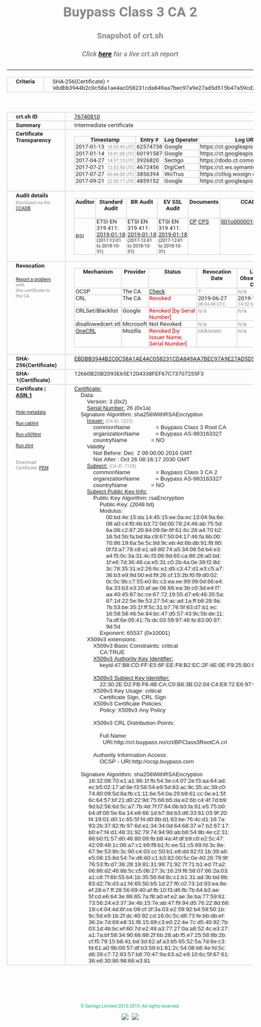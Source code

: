# Buypass Class 3 CA 2
### Snapshot of crt.sh
##### Click [here](https://crt.sh/?q=EBDBB3944B2C0C58A1AE4AC058231CDA849AA7BEC97A9E27AD5D515B47A59CD2) for a live crt.sh report

---
<!DOCTYPE HTML PUBLIC "-//W3C//DTD HTML 4.0 Transitional//EN">
<HTML>
<HEAD>
  <META http-equiv="Content-Type" content="text/html; charset=UTF-8">
  <TITLE>crt.sh | ebdbb3944b2c0c58a1ae4ac058231cda849aa7bec97a9e27ad5d515b47a59cd2</TITLE>
  <META name="description" content="Free CT Log Certificate Search Tool from Sectigo (formerly Comodo CA)">
  <META name="keywords" content="crt.sh, CT, Certificate Transparency, Certificate Search, SSL Certificate, Sectigo, Comodo CA">
  <LINK href="//fonts.googleapis.com/css?family=Roboto+Mono|Roboto:400,400i,700,700i" rel="stylesheet">
  <STYLE type="text/css">
    a {
      white-space: nowrap;
    }
    body {
      color: #888888;
      font: 12pt Roboto, sans-serif;
      padding-top: 10px;
      text-align: center
    }
    form {
      margin: 0px
    }
    span {
      border-radius: 10px
    }
    span.heading {
      color: #888888;
      font: 12pt Roboto, sans-serif
    }
    span.title {
      background-color: #00B373;
      color: #FFFFFF;
      font: bold 18pt Roboto, sans-serif;
      padding: 0px 5px
    }
    span.text {
      color: #888888;
      font: 10pt Roboto, sans-serif
    }
    span.whiteongrey {
      background-color: #D9D9D6;
      color: #FFFFFF;
      font: bold 18pt Roboto, sans-serif;
      padding: 0px 5px
    }
    table {
      border-collapse: collapse;
      color: #222222;
      font: 10pt Roboto, sans-serif;
      margin-left: auto;
      margin-right: auto
    }
    table.options {
      border: none;
      margin-left: 10px
    }
    td, th {
      border: 1px solid #CCCCCC;
      padding: 0px 2px;
      text-align: left;
      vertical-align: top
    }
    td.outer, th.outer {
      border: 1px solid #CCCCCC;
      padding: 2px 20px;
      text-align: left
    }
    th.heading {
      color: #888888;
      font: bold italic 12pt Roboto, sans-serif;
      padding: 20px 0px 0px;
      text-align: center
    }
    th.options, td.options {
      border: none;
      vertical-align: middle
    }
    td.text {
      font: 10pt "Roboto Mono", sans-serif;
      padding: 2px 20px
    }
    td.heading {
      border: none;
      color: #888888;
      font: 12pt Roboto, sans-serif;
      padding-top: 20px;
      text-align: center
    }
    table.lint td, th {
      text-align: center
    }
    .button {
      background-color: #00B373;
      border-radius: 10px;
      color: #FFFFFF;
      font: bold 13pt Roboto, sans-serif
    }
    .copyright {
      font: 8pt Roboto, sans-serif;
      color: #00B373
    }
    .input {
      border: 1px solid #888888;
      font-weight: bold;
      text-align: center
    }
    .small {
      font: 8pt Roboto, sans-serif;
      color: #888888
    }
    .error {
      background-color: #FFDFDF;
      color: #CC0000;
      font-weight: bold
    }
    .fatal {
      background-color: #0000AA;
      color: #FFFFFF;
      font-weight: bold
    }
    .notice {
      background-color: #FFFFDF;
      color: #606000
    }
    .warning {
      background-color: #FFEFDF;
      color: #DF6000
    }
  </STYLE>
</HEAD>
<BODY>

<TABLE>
  <TR>
    <TH class="outer">Criteria</TH>
    <TD class="outer">SHA-256(Certificate) = 'ebdbb3944b2c0c58a1ae4ac058231cda849aa7bec97a9e27ad5d515b47a59cd2'</TD>
  </TR>
</TABLE>
<BR>
<TABLE>
  <TR>
    <TH class="outer">crt.sh ID</TH>
    <TD class="outer"><A href="?id=76740810">76740810</A></TD>
  </TR>
  <TR>
    <TH class="outer">Summary</TH>
    <TD class="outer">Intermediate certificate</TD>
  </TR>
  <TR>
    <TH class="outer">Certificate<BR>Transparency</TH>
    <TD class="outer">
<TABLE class="options" style="margin-left:0px">
  <TR>
    <TH>Timestamp</TH>
    <TH>Entry #</TH>
    <TH>Log Operator</TH>
    <TH>Log URL</TH>
  </TR>
  <TR>
    <TD>2017-01-13&nbsp; <FONT class="small">18:53:49 UTC</FONT></TD>
    <TD>62574738</TD>
    <TD>Google</TD>
    <TD>https://ct.googleapis.com/pilot</TD>
  </TR>
  <TR>
    <TD>2017-01-14&nbsp; <FONT class="small">18:41:08 UTC</FONT></TD>
    <TD>60191587</TD>
    <TD>Google</TD>
    <TD>https://ct.googleapis.com/rocketeer</TD>
  </TR>
  <TR>
    <TD>2017-04-27&nbsp; <FONT class="small">14:57:13 UTC</FONT></TD>
    <TD>3926820</TD>
    <TD>Sectigo</TD>
    <TD>https://dodo.ct.comodo.com</TD>
  </TR>
  <TR>
    <TD>2017-07-21&nbsp; <FONT class="small">12:53:50 UTC</FONT></TD>
    <TD>4672456</TD>
    <TD>DigiCert</TD>
    <TD>https://ct.ws.symantec.com</TD>
  </TR>
  <TR>
    <TD>2017-07-27&nbsp; <FONT class="small">06:44:58 UTC</FONT></TD>
    <TD>3856394</TD>
    <TD>WoTrus</TD>
    <TD>https://ctlog.wosign.com</TD>
  </TR>
  <TR>
    <TD>2017-09-21&nbsp; <FONT class="small">22:58:17 UTC</FONT></TD>
    <TD>4859152</TD>
    <TD>Google</TD>
    <TD>https://ct.googleapis.com/skydiver</TD>
  </TR>
</TABLE>
    </TD>
  </TR>
  <TR>
    <TH class="outer">Audit details<BR>
      <DIV class="small" style="padding-top:3px">Disclosed via the
        <A href="//ccadb-public.secure.force.com/mozilla/PublicAllIntermediateCerts" target="_blank">CCADB</A></DIV>
    </TH>
    <TD class="outer">
<TABLE class="options" style="margin-left:0px">
  <TR>
    <TH>Auditor</TH>
    <TH>Standard Audit</TH>
    <TH>BR Audit</TH>
    <TH>EV SSL Audit</TH>
    <TH>Documents</TH>
    <TH>CCADB</TH>
    <TH>Root Owner / Certificate</TH>
  </TR>
  <TR>
    <TD style="vertical-align:middle">BSI</TD>
    <TD>ETSI EN 319 411:
      <A href="https://www.buypass.com/the-company/certification/_/attachment/download/2db33e7e-5528-4cd4-83fa-50e3873f039e:b106edfa18530c142d3d0e2a899098244472bba6/ETS%20018.pdf" target="_blank">2019-01-18</A>
      <BR><FONT style="font-size:8pt">(2017-12-01 to 2018-10-31)</FONT></TD>
    <TD>ETSI EN 319 411:
      <A href="https://www.buypass.com/the-company/certification/_/attachment/download/2db33e7e-5528-4cd4-83fa-50e3873f039e:b106edfa18530c142d3d0e2a899098244472bba6/ETS%20018.pdf" target="_blank">2019-01-18</A>
      <BR><FONT style="font-size:8pt">(2017-12-01 to 2018-10-31)</FONT></TD>
    <TD>ETSI EN 319 411:
      <A href="https://www.buypass.com/the-company/certification/_/attachment/download/2db33e7e-5528-4cd4-83fa-50e3873f039e:b106edfa18530c142d3d0e2a899098244472bba6/ETS%20018.pdf" target="_blank">2019-01-18</A>
      <BR><FONT style="font-size:8pt">(2017-12-01 to 2018-10-31)</FONT></TD>
    <TD>
      <A href="https://www.buypass.com/support/download-center#ca-documentation" target="blank">CP</A>
      <A href="https://www.buypass.com/support/download-center#ca-documentation" target="blank">CPS</A>
    </TD>
    <TD><A href="//ccadb.force.com/001o000001099fPAAQ" target="_blank">001o000001099fPAAQ</A></TD>
    <TD><A href="/?id=1452270">Buypass</A></TD>
  </TR>
</TABLE>
    </TD>
  </TR>
  <TR>
    <TH class="outer">Revocation<BR><BR>
      <DIV class="small" style="padding-top:3px"><A href="?id=76740810&opt=problemreporting">Report a problem</A> with<BR>this certificate to the CA</DIV></TH>
    <TD class="outer">
      <TABLE class="options" style="margin-left:0px">
        <TR>
          <TH>Mechanism</TH>
          <TH>Provider</TH>
          <TH>Status</TH>
          <TH>Revocation Date</TH>
          <TH>Last Observed in CRL</TH>
          <TH>Last Checked <SPAN style="color:#CC0000;vertical-align:middle;font-size:70%;font-weight:normal">(Error)</SPAN></TH>
        </TR>
        <TR>
          <TD>OCSP</TD>
          <TD>The CA</TD>
          <TD><A href="?id=76740810&opt=ocsp">Check</A></TD>
          <TD><SPAN style="color:#888888">?</SPAN></TD>
          <TD><SPAN style="color:#888888">n/a</SPAN></TD>
          <TD><SPAN style="color:#888888">?</SPAN></TD>
        </TR>
        <TR>
          <TD>CRL</TD>
          <TD>The CA</TD>
          <TD><SPAN style="color:#CC0000">Revoked</SPAN></TD><TD>2019-06-27&nbsp; <FONT class="small">08:04:48 UTC</FONT></TD><TD>2019-11-12&nbsp; <FONT class="small">14:32:56 UTC</FONT></TD><TD>2019-12-04&nbsp; <FONT class="small">19:11:39 UTC</FONT></TD>
        </TR>
        <TR>
          <TD>CRLSet/Blacklist</TD>
          <TD>Google</TD>
          <TD><SPAN style="color:#CC0000">Revoked [by Serial Number]</SPAN></TD>
          <TD><SPAN style="color:#888888">n/a</SPAN></TD>
          <TD><SPAN style="color:#888888">n/a</SPAN></TD>
          <TD><SPAN style="color:#888888">n/a</SPAN></TD>
        </TR>
        <TR>
          <TD>disallowedcert.stl</TD>
          <TD>Microsoft</TD>
          <TD>Not Revoked</TD>
          <TD><SPAN style="color:#888888">n/a</SPAN></TD>
          <TD><SPAN style="color:#888888">n/a</SPAN></TD>
          <TD><SPAN style="color:#888888">n/a</SPAN></TD>
        </TR>
        <TR>
          <TD><A href="/mozilla-onecrl" target="_blank">OneCRL</A></TD>
          <TD>Mozilla</TD>
          <TD><SPAN style="color:#CC0000">Revoked [by Issuer Name, Serial Number]</SPAN></TD><TD><SPAN style="color:#888888">Unknown</SPAN></TD>
          <TD><SPAN style="color:#888888">n/a</SPAN></TD>
          <TD><SPAN style="color:#888888">n/a</SPAN></TD>
        </TR>
      </TABLE>
    </TD>
  </TR>
  <TR>
    <TH class="outer">SHA-256(Certificate)</TH>
    <TD class="outer"><A href="//censys.io/certificates/ebdbb3944b2c0c58a1ae4ac058231cda849aa7bec97a9e27ad5d515b47a59cd2">EBDBB3944B2C0C58A1AE4AC058231CDA849AA7BEC97A9E27AD5D515B47A59CD2</A></TD>
  </TR>
  <TR>
    <TH class="outer">SHA-1(Certificate)</TH>
    <TD class="outer">12660B20B2093E65E1204338FEF67C73707255F3</TD>
  </TR>
  <TR>
    <TH class="outer">Certificate | <A href="?asn1=76740810">ASN.1</A>
      <SPAN class="small"><BR>
      <BR><BR><A href="?id=76740810&opt=nometadata">Hide metadata</A>
      <BR><BR><A href="?id=76740810&opt=cablint">Run cablint</A>
      <BR><BR><A href="?id=76740810&opt=x509lint">Run x509lint</A>
      <BR><BR><A href="?id=76740810&opt=zlint">Run zlint</A>
      <BR><BR><BR>Download Certificate: <A href="?d=76740810">PEM</A>
      </SPAN>
    </TH>
    <TD class="text"><A href="?d=76740810">Certificate:</A><BR>&nbsp;&nbsp;&nbsp;&nbsp;Data:<BR>&nbsp;&nbsp;&nbsp;&nbsp;&nbsp;&nbsp;&nbsp;&nbsp;Version:&nbsp;3&nbsp;(0x2)<BR>&nbsp;&nbsp;&nbsp;&nbsp;&nbsp;&nbsp;&nbsp;&nbsp;<A href="?serial=1a">Serial&nbsp;Number:</A>&nbsp;26&nbsp;(0x1a)<BR>&nbsp;&nbsp;&nbsp;&nbsp;Signature&nbsp;Algorithm:&nbsp;sha256WithRSAEncryption<BR>&nbsp;&nbsp;&nbsp;&nbsp;&nbsp;&nbsp;&nbsp;&nbsp;<A href="?caid=1223">Issuer:</A> <SPAN class="small">(CA ID: 1223)</SPAN><BR>&nbsp;&nbsp;&nbsp;&nbsp;&nbsp;&nbsp;&nbsp;&nbsp;&nbsp;&nbsp;&nbsp;&nbsp;commonName&nbsp;&nbsp;&nbsp;&nbsp;&nbsp;&nbsp;&nbsp;&nbsp;&nbsp;&nbsp;&nbsp;&nbsp;&nbsp;&nbsp;&nbsp;&nbsp;=&nbsp;Buypass&nbsp;Class&nbsp;3&nbsp;Root&nbsp;CA<BR>&nbsp;&nbsp;&nbsp;&nbsp;&nbsp;&nbsp;&nbsp;&nbsp;&nbsp;&nbsp;&nbsp;&nbsp;organizationName&nbsp;&nbsp;&nbsp;&nbsp;&nbsp;&nbsp;&nbsp;&nbsp;&nbsp;&nbsp;=&nbsp;Buypass&nbsp;AS-983163327<BR>&nbsp;&nbsp;&nbsp;&nbsp;&nbsp;&nbsp;&nbsp;&nbsp;&nbsp;&nbsp;&nbsp;&nbsp;countryName&nbsp;&nbsp;&nbsp;&nbsp;&nbsp;&nbsp;&nbsp;&nbsp;&nbsp;&nbsp;&nbsp;&nbsp;&nbsp;&nbsp;&nbsp;=&nbsp;NO<BR>&nbsp;&nbsp;&nbsp;&nbsp;&nbsp;&nbsp;&nbsp;&nbsp;Validity<BR>&nbsp;&nbsp;&nbsp;&nbsp;&nbsp;&nbsp;&nbsp;&nbsp;&nbsp;&nbsp;&nbsp;&nbsp;Not&nbsp;Before:&nbsp;Dec&nbsp;&nbsp;2&nbsp;09:00:00&nbsp;2016&nbsp;GMT<BR>&nbsp;&nbsp;&nbsp;&nbsp;&nbsp;&nbsp;&nbsp;&nbsp;&nbsp;&nbsp;&nbsp;&nbsp;Not&nbsp;After&nbsp;:&nbsp;Oct&nbsp;26&nbsp;08:16:17&nbsp;2030&nbsp;GMT<BR>&nbsp;&nbsp;&nbsp;&nbsp;&nbsp;&nbsp;&nbsp;&nbsp;<A href="?caid=1135">Subject:</A> <SPAN class="small">(CA ID: 1135)</SPAN><BR>&nbsp;&nbsp;&nbsp;&nbsp;&nbsp;&nbsp;&nbsp;&nbsp;&nbsp;&nbsp;&nbsp;&nbsp;commonName&nbsp;&nbsp;&nbsp;&nbsp;&nbsp;&nbsp;&nbsp;&nbsp;&nbsp;&nbsp;&nbsp;&nbsp;&nbsp;&nbsp;&nbsp;&nbsp;=&nbsp;Buypass&nbsp;Class&nbsp;3&nbsp;CA&nbsp;2<BR>&nbsp;&nbsp;&nbsp;&nbsp;&nbsp;&nbsp;&nbsp;&nbsp;&nbsp;&nbsp;&nbsp;&nbsp;organizationName&nbsp;&nbsp;&nbsp;&nbsp;&nbsp;&nbsp;&nbsp;&nbsp;&nbsp;&nbsp;=&nbsp;Buypass&nbsp;AS-983163327<BR>&nbsp;&nbsp;&nbsp;&nbsp;&nbsp;&nbsp;&nbsp;&nbsp;&nbsp;&nbsp;&nbsp;&nbsp;countryName&nbsp;&nbsp;&nbsp;&nbsp;&nbsp;&nbsp;&nbsp;&nbsp;&nbsp;&nbsp;&nbsp;&nbsp;&nbsp;&nbsp;&nbsp;=&nbsp;NO<BR>&nbsp;&nbsp;&nbsp;&nbsp;&nbsp;&nbsp;&nbsp;&nbsp;<A href="?spkisha256=e19418ae3455e92720745882d2f9ff572e103088e2ed3bfec24904284110ebf2">Subject&nbsp;Public&nbsp;Key&nbsp;Info:</A><BR>&nbsp;&nbsp;&nbsp;&nbsp;&nbsp;&nbsp;&nbsp;&nbsp;&nbsp;&nbsp;&nbsp;&nbsp;Public&nbsp;Key&nbsp;Algorithm:&nbsp;rsaEncryption<BR>&nbsp;&nbsp;&nbsp;&nbsp;&nbsp;&nbsp;&nbsp;&nbsp;&nbsp;&nbsp;&nbsp;&nbsp;&nbsp;&nbsp;&nbsp;&nbsp;Public-Key:&nbsp;(2048&nbsp;bit)<BR>&nbsp;&nbsp;&nbsp;&nbsp;&nbsp;&nbsp;&nbsp;&nbsp;&nbsp;&nbsp;&nbsp;&nbsp;&nbsp;&nbsp;&nbsp;&nbsp;Modulus:<BR>&nbsp;&nbsp;&nbsp;&nbsp;&nbsp;&nbsp;&nbsp;&nbsp;&nbsp;&nbsp;&nbsp;&nbsp;&nbsp;&nbsp;&nbsp;&nbsp;&nbsp;&nbsp;&nbsp;&nbsp;00:bd:4e:15:da:14:45:15:ee:0a:ec:13:04:9a:6e:<BR>&nbsp;&nbsp;&nbsp;&nbsp;&nbsp;&nbsp;&nbsp;&nbsp;&nbsp;&nbsp;&nbsp;&nbsp;&nbsp;&nbsp;&nbsp;&nbsp;&nbsp;&nbsp;&nbsp;&nbsp;08:a0:c4:f0:4b:b3:72:0d:00:78:24:46:ab:75:5d:<BR>&nbsp;&nbsp;&nbsp;&nbsp;&nbsp;&nbsp;&nbsp;&nbsp;&nbsp;&nbsp;&nbsp;&nbsp;&nbsp;&nbsp;&nbsp;&nbsp;&nbsp;&nbsp;&nbsp;&nbsp;6a:06:c2:87:20:84:09:0e:6f:61:6c:26:a4:70:b2:<BR>&nbsp;&nbsp;&nbsp;&nbsp;&nbsp;&nbsp;&nbsp;&nbsp;&nbsp;&nbsp;&nbsp;&nbsp;&nbsp;&nbsp;&nbsp;&nbsp;&nbsp;&nbsp;&nbsp;&nbsp;16:5d:5b:fa:bd:8a:c9:67:50:04:17:46:fa:6b:00:<BR>&nbsp;&nbsp;&nbsp;&nbsp;&nbsp;&nbsp;&nbsp;&nbsp;&nbsp;&nbsp;&nbsp;&nbsp;&nbsp;&nbsp;&nbsp;&nbsp;&nbsp;&nbsp;&nbsp;&nbsp;70:86:19:6a:5e:5c:8d:9c:eb:4d:6b:db:91:f8:80:<BR>&nbsp;&nbsp;&nbsp;&nbsp;&nbsp;&nbsp;&nbsp;&nbsp;&nbsp;&nbsp;&nbsp;&nbsp;&nbsp;&nbsp;&nbsp;&nbsp;&nbsp;&nbsp;&nbsp;&nbsp;0f:f3:a7:78:c8:e1:a9:80:74:a5:34:08:5d:b4:e3:<BR>&nbsp;&nbsp;&nbsp;&nbsp;&nbsp;&nbsp;&nbsp;&nbsp;&nbsp;&nbsp;&nbsp;&nbsp;&nbsp;&nbsp;&nbsp;&nbsp;&nbsp;&nbsp;&nbsp;&nbsp;a4:f5:0c:3a:31:4c:f3:06:8d:65:ca:86:26:a0:bd:<BR>&nbsp;&nbsp;&nbsp;&nbsp;&nbsp;&nbsp;&nbsp;&nbsp;&nbsp;&nbsp;&nbsp;&nbsp;&nbsp;&nbsp;&nbsp;&nbsp;&nbsp;&nbsp;&nbsp;&nbsp;1f:e6:7d:36:48:ca:e5:31:c0:2b:4a:0e:39:f2:8d:<BR>&nbsp;&nbsp;&nbsp;&nbsp;&nbsp;&nbsp;&nbsp;&nbsp;&nbsp;&nbsp;&nbsp;&nbsp;&nbsp;&nbsp;&nbsp;&nbsp;&nbsp;&nbsp;&nbsp;&nbsp;3c:78:35:31:e2:26:6c:e1:d5:c3:47:d1:e3:c5:a7:<BR>&nbsp;&nbsp;&nbsp;&nbsp;&nbsp;&nbsp;&nbsp;&nbsp;&nbsp;&nbsp;&nbsp;&nbsp;&nbsp;&nbsp;&nbsp;&nbsp;&nbsp;&nbsp;&nbsp;&nbsp;36:b3:e9:9d:00:ed:f9:26:cf:15:2b:f0:f9:d0:02:<BR>&nbsp;&nbsp;&nbsp;&nbsp;&nbsp;&nbsp;&nbsp;&nbsp;&nbsp;&nbsp;&nbsp;&nbsp;&nbsp;&nbsp;&nbsp;&nbsp;&nbsp;&nbsp;&nbsp;&nbsp;0c:0c:9b:c7:55:e0:8c:c3:ea:ee:99:99:0d:66:e4:<BR>&nbsp;&nbsp;&nbsp;&nbsp;&nbsp;&nbsp;&nbsp;&nbsp;&nbsp;&nbsp;&nbsp;&nbsp;&nbsp;&nbsp;&nbsp;&nbsp;&nbsp;&nbsp;&nbsp;&nbsp;6a:33:b3:e3:20:af:ae:06:66:ea:3b:c0:3d:e4:f7:<BR>&nbsp;&nbsp;&nbsp;&nbsp;&nbsp;&nbsp;&nbsp;&nbsp;&nbsp;&nbsp;&nbsp;&nbsp;&nbsp;&nbsp;&nbsp;&nbsp;&nbsp;&nbsp;&nbsp;&nbsp;aa:40:45:87:bc:ce:67:72:19:55:d7:e6:46:35:5a:<BR>&nbsp;&nbsp;&nbsp;&nbsp;&nbsp;&nbsp;&nbsp;&nbsp;&nbsp;&nbsp;&nbsp;&nbsp;&nbsp;&nbsp;&nbsp;&nbsp;&nbsp;&nbsp;&nbsp;&nbsp;87:1d:22:5e:9e:53:27:54:ac:ad:1a:ff:b8:28:9a:<BR>&nbsp;&nbsp;&nbsp;&nbsp;&nbsp;&nbsp;&nbsp;&nbsp;&nbsp;&nbsp;&nbsp;&nbsp;&nbsp;&nbsp;&nbsp;&nbsp;&nbsp;&nbsp;&nbsp;&nbsp;7b:53:be:35:1f:ff:5c:31:b7:76:5f:63:d7:b1:ec:<BR>&nbsp;&nbsp;&nbsp;&nbsp;&nbsp;&nbsp;&nbsp;&nbsp;&nbsp;&nbsp;&nbsp;&nbsp;&nbsp;&nbsp;&nbsp;&nbsp;&nbsp;&nbsp;&nbsp;&nbsp;16:58:58:46:5e:84:bc:47:d5:57:43:9c:5b:de:11:<BR>&nbsp;&nbsp;&nbsp;&nbsp;&nbsp;&nbsp;&nbsp;&nbsp;&nbsp;&nbsp;&nbsp;&nbsp;&nbsp;&nbsp;&nbsp;&nbsp;&nbsp;&nbsp;&nbsp;&nbsp;7a:df:6e:05:41:7b:dc:03:59:97:46:fe:83:00:97:<BR>&nbsp;&nbsp;&nbsp;&nbsp;&nbsp;&nbsp;&nbsp;&nbsp;&nbsp;&nbsp;&nbsp;&nbsp;&nbsp;&nbsp;&nbsp;&nbsp;&nbsp;&nbsp;&nbsp;&nbsp;9d:5d<BR>&nbsp;&nbsp;&nbsp;&nbsp;&nbsp;&nbsp;&nbsp;&nbsp;&nbsp;&nbsp;&nbsp;&nbsp;&nbsp;&nbsp;&nbsp;&nbsp;Exponent:&nbsp;65537&nbsp;(0x10001)<BR>&nbsp;&nbsp;&nbsp;&nbsp;&nbsp;&nbsp;&nbsp;&nbsp;X509v3&nbsp;extensions:<BR>&nbsp;&nbsp;&nbsp;&nbsp;&nbsp;&nbsp;&nbsp;&nbsp;&nbsp;&nbsp;&nbsp;&nbsp;X509v3&nbsp;Basic&nbsp;Constraints:&nbsp;critical<BR>&nbsp;&nbsp;&nbsp;&nbsp;&nbsp;&nbsp;&nbsp;&nbsp;&nbsp;&nbsp;&nbsp;&nbsp;&nbsp;&nbsp;&nbsp;&nbsp;CA:TRUE<BR>&nbsp;&nbsp;&nbsp;&nbsp;&nbsp;&nbsp;&nbsp;&nbsp;&nbsp;&nbsp;&nbsp;&nbsp;<A href="?ski=47b8cdffe56feef8b2ec2f4e0ef925b08e3c6bc3">X509v3&nbsp;Authority&nbsp;Key&nbsp;Identifier:</A><BR>&nbsp;&nbsp;&nbsp;&nbsp;&nbsp;&nbsp;&nbsp;&nbsp;&nbsp;&nbsp;&nbsp;&nbsp;&nbsp;&nbsp;&nbsp;&nbsp;keyid:47:B8:CD:FF:E5:6F:EE:F8:B2:EC:2F:4E:0E:F9:25:B0:8E:3C:6B:C3<BR><BR>&nbsp;&nbsp;&nbsp;&nbsp;&nbsp;&nbsp;&nbsp;&nbsp;&nbsp;&nbsp;&nbsp;&nbsp;<A href="?ski=22302ed2fbf64bcac0b83bd204c4e972e6979b0c">X509v3&nbsp;Subject&nbsp;Key&nbsp;Identifier:</A><BR>&nbsp;&nbsp;&nbsp;&nbsp;&nbsp;&nbsp;&nbsp;&nbsp;&nbsp;&nbsp;&nbsp;&nbsp;&nbsp;&nbsp;&nbsp;&nbsp;22:30:2E:D2:FB:F6:4B:CA:C0:B8:3B:D2:04:C4:E9:72:E6:97:9B:0C<BR>&nbsp;&nbsp;&nbsp;&nbsp;&nbsp;&nbsp;&nbsp;&nbsp;&nbsp;&nbsp;&nbsp;&nbsp;X509v3&nbsp;Key&nbsp;Usage:&nbsp;critical<BR>&nbsp;&nbsp;&nbsp;&nbsp;&nbsp;&nbsp;&nbsp;&nbsp;&nbsp;&nbsp;&nbsp;&nbsp;&nbsp;&nbsp;&nbsp;&nbsp;Certificate&nbsp;Sign,&nbsp;CRL&nbsp;Sign<BR>&nbsp;&nbsp;&nbsp;&nbsp;&nbsp;&nbsp;&nbsp;&nbsp;&nbsp;&nbsp;&nbsp;&nbsp;X509v3&nbsp;Certificate&nbsp;Policies:&nbsp;<BR>&nbsp;&nbsp;&nbsp;&nbsp;&nbsp;&nbsp;&nbsp;&nbsp;&nbsp;&nbsp;&nbsp;&nbsp;&nbsp;&nbsp;&nbsp;&nbsp;Policy:&nbsp;X509v3&nbsp;Any&nbsp;Policy<BR><BR>&nbsp;&nbsp;&nbsp;&nbsp;&nbsp;&nbsp;&nbsp;&nbsp;&nbsp;&nbsp;&nbsp;&nbsp;X509v3&nbsp;CRL&nbsp;Distribution&nbsp;Points:&nbsp;<BR><BR>&nbsp;&nbsp;&nbsp;&nbsp;&nbsp;&nbsp;&nbsp;&nbsp;&nbsp;&nbsp;&nbsp;&nbsp;&nbsp;&nbsp;&nbsp;&nbsp;Full&nbsp;Name:<BR>&nbsp;&nbsp;&nbsp;&nbsp;&nbsp;&nbsp;&nbsp;&nbsp;&nbsp;&nbsp;&nbsp;&nbsp;&nbsp;&nbsp;&nbsp;&nbsp;&nbsp;&nbsp;URI:http://crl.buypass.no/crl/BPClass3RootCA.crl<BR><BR>&nbsp;&nbsp;&nbsp;&nbsp;&nbsp;&nbsp;&nbsp;&nbsp;&nbsp;&nbsp;&nbsp;&nbsp;Authority&nbsp;Information&nbsp;Access:&nbsp;<BR>&nbsp;&nbsp;&nbsp;&nbsp;&nbsp;&nbsp;&nbsp;&nbsp;&nbsp;&nbsp;&nbsp;&nbsp;&nbsp;&nbsp;&nbsp;&nbsp;OCSP&nbsp;-&nbsp;URI:http://ocsp.buypass.com<BR><BR>&nbsp;&nbsp;&nbsp;&nbsp;Signature&nbsp;Algorithm:&nbsp;sha256WithRSAEncryption<BR>&nbsp;&nbsp;&nbsp;&nbsp;&nbsp;&nbsp;&nbsp;&nbsp;&nbsp;16:32:08:70:e1:a1:86:1f:fb:54:3e:c4:07:2e:f3:aa:64:ad:<BR>&nbsp;&nbsp;&nbsp;&nbsp;&nbsp;&nbsp;&nbsp;&nbsp;&nbsp;ec:b5:02:17:af:0e:f3:58:54:e9:5d:83:ac:9c:35:ac:39:c0:<BR>&nbsp;&nbsp;&nbsp;&nbsp;&nbsp;&nbsp;&nbsp;&nbsp;&nbsp;74:80:09:5d:8a:fb:c1:11:6e:54:0a:29:b9:61:cc:0e:e1:5f:<BR>&nbsp;&nbsp;&nbsp;&nbsp;&nbsp;&nbsp;&nbsp;&nbsp;&nbsp;6c:64:57:bf:21:d0:22:9d:75:66:b5:da:e2:6b:c4:4f:7d:b9:<BR>&nbsp;&nbsp;&nbsp;&nbsp;&nbsp;&nbsp;&nbsp;&nbsp;&nbsp;9d:b2:56:6d:5c:a7:7b:4d:7f:f7:84:0b:b3:fa:81:e5:75:b0:<BR>&nbsp;&nbsp;&nbsp;&nbsp;&nbsp;&nbsp;&nbsp;&nbsp;&nbsp;b4:df:08:5e:6a:14:e8:66:1d:b7:8d:b3:d6:33:61:03:9f:20:<BR>&nbsp;&nbsp;&nbsp;&nbsp;&nbsp;&nbsp;&nbsp;&nbsp;&nbsp;f4:19:01:d0:1c:65:5f:f4:d0:8b:d1:63:be:76:4c:d1:16:7a:<BR>&nbsp;&nbsp;&nbsp;&nbsp;&nbsp;&nbsp;&nbsp;&nbsp;&nbsp;93:2b:37:82:fb:97:6d:e1:34:34:0d:64:68:37:e7:b2:67:17:<BR>&nbsp;&nbsp;&nbsp;&nbsp;&nbsp;&nbsp;&nbsp;&nbsp;&nbsp;b0:e7:f4:d1:48:31:92:79:74:94:90:ab:b8:54:8b:4e:c2:31:<BR>&nbsp;&nbsp;&nbsp;&nbsp;&nbsp;&nbsp;&nbsp;&nbsp;&nbsp;88:b0:f1:57:d0:46:80:09:fb:b8:4a:4f:df:b9:c0:e2:5c:47:<BR>&nbsp;&nbsp;&nbsp;&nbsp;&nbsp;&nbsp;&nbsp;&nbsp;&nbsp;42:09:48:1c:06:a7:c1:b9:f9:b1:fc:ee:51:c5:69:fd:3c:8e:<BR>&nbsp;&nbsp;&nbsp;&nbsp;&nbsp;&nbsp;&nbsp;&nbsp;&nbsp;67:9e:53:8b:3c:90:c4:03:cc:50:b1:e8:dd:82:f3:1b:39:a6:<BR>&nbsp;&nbsp;&nbsp;&nbsp;&nbsp;&nbsp;&nbsp;&nbsp;&nbsp;e5:08:15:8d:54:7e:d6:60:c1:b3:82:00:5c:0e:40:26:79:9f:<BR>&nbsp;&nbsp;&nbsp;&nbsp;&nbsp;&nbsp;&nbsp;&nbsp;&nbsp;76:53:fb:d7:36:28:19:81:31:98:71:92:7f:71:b1:ed:7f:a2:<BR>&nbsp;&nbsp;&nbsp;&nbsp;&nbsp;&nbsp;&nbsp;&nbsp;&nbsp;06:86:d2:46:8b:5c:c5:0b:27:3c:16:29:f6:58:07:66:2a:03:<BR>&nbsp;&nbsp;&nbsp;&nbsp;&nbsp;&nbsp;&nbsp;&nbsp;&nbsp;a1:c8:7f:6b:55:b4:1b:35:56:6d:8c:c1:b1:31:ad:3b:bd:8b:<BR>&nbsp;&nbsp;&nbsp;&nbsp;&nbsp;&nbsp;&nbsp;&nbsp;&nbsp;83:d2:7b:d3:a1:f4:65:50:b5:1d:27:f6:c0:73:1d:93:ea:8e:<BR>&nbsp;&nbsp;&nbsp;&nbsp;&nbsp;&nbsp;&nbsp;&nbsp;&nbsp;ef:28:e7:ff:28:56:69:40:af:fb:10:f3:d6:fb:7b:64:b3:ae:<BR>&nbsp;&nbsp;&nbsp;&nbsp;&nbsp;&nbsp;&nbsp;&nbsp;&nbsp;5f:cd:e6:64:3e:86:65:7a:f8:a0:ef:e2:ae:3e:ba:77:59:61:<BR>&nbsp;&nbsp;&nbsp;&nbsp;&nbsp;&nbsp;&nbsp;&nbsp;&nbsp;73:56:24:e3:37:3e:4b:15:7e:ab:47:f9:94:d5:76:22:8d:68:<BR>&nbsp;&nbsp;&nbsp;&nbsp;&nbsp;&nbsp;&nbsp;&nbsp;&nbsp;19:c4:04:4d:6f:ce:09:cf:3f:3a:03:e2:59:92:b4:59:50:1b:<BR>&nbsp;&nbsp;&nbsp;&nbsp;&nbsp;&nbsp;&nbsp;&nbsp;&nbsp;9c:5d:e9:1b:2f:dc:40:92:cd:16:0c:5c:d8:73:fe:bb:db:ef:<BR>&nbsp;&nbsp;&nbsp;&nbsp;&nbsp;&nbsp;&nbsp;&nbsp;&nbsp;36:2e:7d:69:e8:31:f8:15:89:c3:e0:22:4e:7c:d5:40:92:7b:<BR>&nbsp;&nbsp;&nbsp;&nbsp;&nbsp;&nbsp;&nbsp;&nbsp;&nbsp;03:1d:4b:bc:ef:60:7d:e2:49:a3:77:27:0a:a8:52:4c:e3:27:<BR>&nbsp;&nbsp;&nbsp;&nbsp;&nbsp;&nbsp;&nbsp;&nbsp;&nbsp;a1:7a:bf:58:34:90:66:88:2f:6b:28:ab:f5:e7:25:58:8b:2b:<BR>&nbsp;&nbsp;&nbsp;&nbsp;&nbsp;&nbsp;&nbsp;&nbsp;&nbsp;cf:f5:79:15:b8:41:bd:3d:62:af:a3:b5:65:52:5a:7d:6e:c3:<BR>&nbsp;&nbsp;&nbsp;&nbsp;&nbsp;&nbsp;&nbsp;&nbsp;&nbsp;fd:61:a0:9b:08:57:df:b3:58:b1:81:2c:54:08:b8:4e:fd:5c:<BR>&nbsp;&nbsp;&nbsp;&nbsp;&nbsp;&nbsp;&nbsp;&nbsp;&nbsp;d6:39:c7:72:83:57:b8:70:47:9a:63:a2:e9:10:6c:5f:67:61:<BR>&nbsp;&nbsp;&nbsp;&nbsp;&nbsp;&nbsp;&nbsp;&nbsp;&nbsp;36:e6:30:86:98:66:e3:81<BR>    </TD>
  </TR>
</TABLE>

  <BR><BR><BR>

  <P class="copyright">&copy; Sectigo Limited 2015-2019. All rights reserved.</P>
  <DIV>
    <A href="https://sectigo.com/"><IMG src="/sectigo_s.png"></A>
    &nbsp;<A href="https://github.com/crtsh"><IMG src="/GitHub-Mark-32px.png"></A>
  </DIV>
</BODY>
</HTML>
